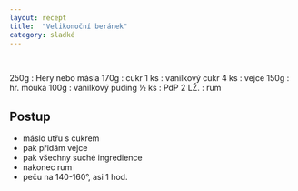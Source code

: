 ```yaml
---
layout: recept
title:  "Velikonoční beránek"
category: sladké
---
```


<br>

<div class="ingredience" markdown="1">

250g
: Hery nebo másla
170g
: cukr
1 ks
: vanilkový cukr
4 ks
: vejce
150g
: hr. mouka
100g
: vanilkový puding
½ ks
: PdP
2 LŽ.
: rum
     
</div>

## Postup

<div class="postup" markdown="1">  

- máslo utřu s cukrem
- pak přidám vejce
- pak všechny suché ingredience
- nakonec rum
- peču na 140-160°, asi 1 hod.
     
</div>
